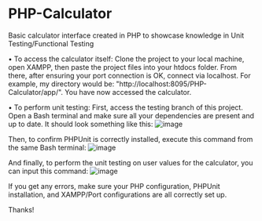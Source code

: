 # PHP-Calculator
Basic calculator interface created in PHP to showcase knowledge in Unit Testing/Functional Testing

• To access the calculator itself:
Clone the project to your local machine, open XAMPP, then paste the project files into your htdocs folder. 
From there, after ensuring your port connection is OK, connect via localhost. 
For example, my directory would be: "http://localhost:8095/PHP-Calculator/app/". You have now accessed the calculator.

• To perform unit testing:
First, access the testing branch of this project. Open a Bash terminal and make sure all your dependencies are present and up to date.
It should look something like this:
![image](https://github.com/x10combo/PHP-Calculator/assets/115559784/426e0d30-a471-4521-95b9-95bbdeab3661)

Then, to confirm PHPUnit is correctly installed, execute this command from the same Bash terminal:
![image](https://github.com/x10combo/PHP-Calculator/assets/115559784/89ce74cc-555e-4c85-b7f0-9f92cc0d5edf)

And finally, to perform the unit testing on user values for the calculator, you can input this command:
![image](https://github.com/x10combo/PHP-Calculator/assets/115559784/b6b80ce7-2670-460a-9960-1068703cc448)

If you get any errors, make sure your PHP configuration, PHPUnit installation, and XAMPP/Port configurations are all correctly set up.

Thanks!




